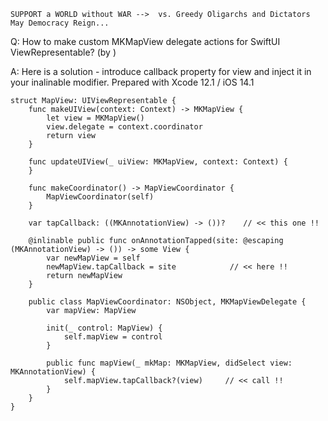 ```
SUPPORT a WORLD without WAR -->  vs. Greedy Oligarchs and Dictators
May Democracy Reign... 
```

Q: How to make custom MKMapView delegate actions for SwiftUI ViewRepresentable? (by )

A: Here is a solution - introduce callback property for view and inject it in your inalinable modifier. Prepared with Xcode 12.1 / iOS 14.1

```
struct MapView: UIViewRepresentable {
	func makeUIView(context: Context) -> MKMapView {
		let view = MKMapView()
		view.delegate = context.coordinator
		return view
	}
	
	func updateUIView(_ uiView: MKMapView, context: Context) {
	}

	func makeCoordinator() -> MapViewCoordinator {
		MapViewCoordinator(self)
	}
	
	var tapCallback: ((MKAnnotationView) -> ())?    // << this one !!
	
	@inlinable public func onAnnotationTapped(site: @escaping (MKAnnotationView) -> ()) -> some View {
		var newMapView = self
		newMapView.tapCallback = site            // << here !!
		return newMapView
	}
	
	public class MapViewCoordinator: NSObject, MKMapViewDelegate {
		var mapView: MapView
		
		init(_ control: MapView) {
			self.mapView = control
		}
		
		public func mapView(_ mkMap: MKMapView, didSelect view: MKAnnotationView) {
			self.mapView.tapCallback?(view)     // << call !!
		}
	}
}
```
